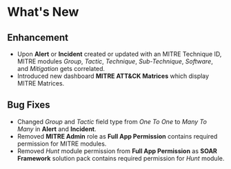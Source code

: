# What's New

## Enhancement

- Upon **Alert** or **Incident** created or updated with an MITRE Technique ID, MITRE modules *Group*, *Tactic*, *Technique*, *Sub-Technique*, *Software*, and *Mitigation* gets correlated.
- Introduced new dashboard **MITRE ATT&CK Matrices** which display MITRE Matrices.

## Bug Fixes

- Changed *Group* and *Tactic* field type from *One To One* to *Many To Many* in **Alert** and **Incident**.
- Removed **MITRE Admin** role as **Full App Permission** contains required permission for MITRE modules.
- Removed *Hunt* module permission from **Full App Permission** as **SOAR Framework** solution pack contains required permission for *Hunt* module.